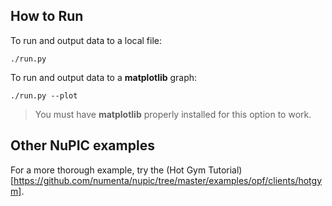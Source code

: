 ## How to Run

To run and output data to a local file:

    ./run.py

To run and output data to a **matplotlib** graph:

    ./run.py --plot

> You must have **matplotlib** properly installed for this option to work.

## Other NuPIC examples

For a more thorough example, try the (Hot Gym Tutorial)[https://github.com/numenta/nupic/tree/master/examples/opf/clients/hotgym].